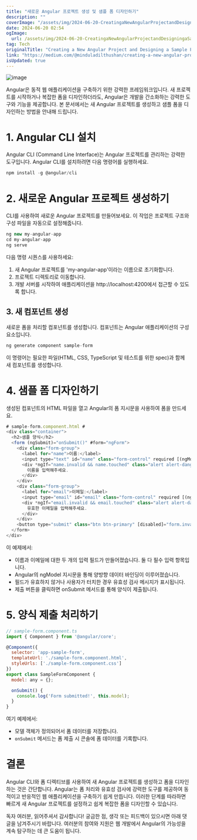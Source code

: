 ```yaml
---
title: "새로운 Angular 프로젝트 생성 및 샘플 폼 디자인하기"
description: ""
coverImage: "/assets/img/2024-06-20-CreatingaNewAngularProjectandDesigningaSampleForm_0.png"
date: 2024-06-20 02:54
ogImage: 
  url: /assets/img/2024-06-20-CreatingaNewAngularProjectandDesigningaSampleForm_0.png
tag: Tech
originalTitle: "Creating a New Angular Project and Designing a Sample Form"
link: "https://medium.com/@minduladilthushan/creating-a-new-angular-project-and-designing-a-sample-form-729e7dcccc42"
isUpdated: true
---
```





![image](/assets/img/2024-06-20-CreatingaNewAngularProjectandDesigningaSampleForm_0.png)

Angular은 동적 웹 애플리케이션을 구축하기 위한 강력한 프레임워크입니다. 새 프로젝트를 시작하거나 복잡한 폼을 디자인하더라도, Angular은 개발을 간소화하는 강력한 도구와 기능을 제공합니다. 본 문서에서는 새 Angular 프로젝트를 생성하고 샘플 폼을 디자인하는 방법을 안내해 드립니다.

# 1. Angular CLI 설치

Angular CLI (Command Line Interface)는 Angular 프로젝트를 관리하는 강력한 도구입니다. Angular CLI를 설치하려면 다음 명령어를 실행하세요.

<div class="content-ad"></div>

```js
npm install -g @angular/cli
```

# 2. 새로운 Angular 프로젝트 생성하기

CLI를 사용하여 새로운 Angular 프로젝트를 만들어보세요. 이 작업은 프로젝트 구조와 구성 파일을 자동으로 설정해줍니다.

```js
ng new my-angular-app
cd my-angular-app
ng serve
```

<div class="content-ad"></div>

다음 명령 시퀀스를 사용하세요:

1. 새 Angular 프로젝트를 'my-angular-app'이라는 이름으로 초기화합니다.
2. 프로젝트 디렉토리로 이동합니다.
3. 개발 서버를 시작하여 애플리케이션을 http://localhost:4200에서 접근할 수 있도록 합니다.

## 3. 새 컴포넌트 생성

새로운 폼을 처리할 컴포넌트를 생성합니다. 컴포넌트는 Angular 애플리케이션의 구성 요소입니다.

<div class="content-ad"></div>

```js
ng generate component sample-form
```

이 명령어는 필요한 파일(HTML, CSS, TypeScript 및 테스트를 위한 spec)과 함께 새 컴포넌트를 생성합니다.

# 4. 샘플 폼 디자인하기

생성된 컴포넌트의 HTML 파일을 열고 Angular의 폼 지시문을 사용하여 폼을 만드세요.

<div class="content-ad"></div>

```js
# sample-form.component.html #
<div class="container">
  <h2>샘플 양식</h2>
  <form (ngSubmit)="onSubmit()" #form="ngForm">
    <div class="form-group">
      <label for="name">이름:</label>
      <input type="text" id="name" class="form-control" required [(ngModel)]="model.name" name="name" #name="ngModel">
      <div *ngIf="name.invalid && name.touched" class="alert alert-danger">
        이름을 입력해주세요.
      </div>
    </div>
    <div class="form-group">
      <label for="email">이메일:</label>
      <input type="email" id="email" class="form-control" required [(ngModel)]="model.email" name="email" #email="ngModel">
      <div *ngIf="email.invalid && email.touched" class="alert alert-danger">
        유효한 이메일을 입력해주세요.
      </div>
    </div>
    <button type="submit" class="btn btn-primary" [disabled]="form.invalid">제출</button>
  </form>
</div>
```

이 예제에서:

- 이름과 이메일에 대한 두 개의 입력 필드가 만들어졌습니다. 둘 다 필수 입력 항목입니다.
- Angular의 ngModel 지시문을 통해 양방향 데이터 바인딩이 이루어졌습니다.
- 필드가 유효하지 않거나 사용자가 터치한 경우 유효성 검사 메시지가 표시됩니다.
- 제출 버튼을 클릭하면 onSubmit 메서드를 통해 양식이 제출됩니다.

# 5. 양식 제출 처리하기 #


<div class="content-ad"></div>

```js
// sample-form.component.ts
import { Component } from '@angular/core';

@Component({
  selector: 'app-sample-form',
  templateUrl: './sample-form.component.html',
  styleUrls: ['./sample-form.component.css']
})
export class SampleFormComponent {
  model: any = {};

  onSubmit() {
    console.log('Form submitted!', this.model);
  }
}
```

여기 예제에서:

- 모델 객체가 정의되어서 폼 데이터를 저장합니다.
- `onSubmit` 메서드는 폼 제출 시 콘솔에 폼 데이터를 기록합니다.

<div class="content-ad"></div>

# 결론

Angular CLI와 폼 디렉티브를 사용하여 새 Angular 프로젝트를 생성하고 폼을 디자인하는 것은 간단합니다. Angular는 폼 처리와 유효성 검사에 강력한 도구를 제공하여 동적이고 반응적인 웹 애플리케이션을 구축하기 쉽게 만듭니다. 이러한 단계를 따라하면 빠르게 새 Angular 프로젝트를 설정하고 쉽게 복잡한 폼을 디자인할 수 있습니다.

독자 여러분, 읽어주셔서 감사합니다! 궁금한 점, 생각 또는 피드백이 있으시면 아래 댓글을 남겨주시기 바랍니다. 여러분의 참여와 지원은 웹 개발에서 Angular의 가능성을 계속 탐구하는 데 큰 도움이 됩니다.